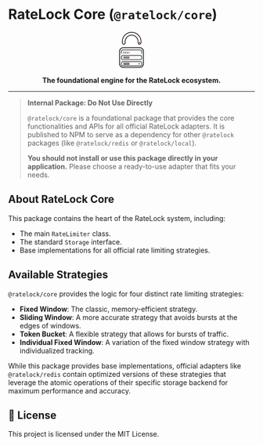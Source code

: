 # RateLock Core (`@ratelock/core`)

<p align="center">
  <img src="https://raw.githubusercontent.com/saoudi-h/ratelock/main/apps/playground/public/logo.svg" alt="RateLock Logo" width="50">
</p>

<p align="center">
  <strong>The foundational engine for the RateLock ecosystem.</strong>
</p>

---

> **Internal Package: Do Not Use Directly**
>
> `@ratelock/core` is a foundational package that provides the core functionalities and APIs for all official RateLock adapters. It is published to NPM to serve as a dependency for other `@ratelock` packages (like `@ratelock/redis` or `@ratelock/local`).
>
> **You should not install or use this package directly in your application.** Please choose a ready-to-use adapter that fits your needs.

## About RateLock Core

This package contains the heart of the RateLock system, including:

- The main `RateLimiter` class.
- The standard `Storage` interface.
- Base implementations for all official rate limiting strategies.

## Available Strategies

`@ratelock/core` provides the logic for four distinct rate limiting strategies:

- **Fixed Window**: The classic, memory-efficient strategy.
- **Sliding Window**: A more accurate strategy that avoids bursts at the edges of windows.
- **Token Bucket**: A flexible strategy that allows for bursts of traffic.
- **Individual Fixed Window**: A variation of the fixed window strategy with individualized tracking.

While this package provides base implementations, official adapters like `@ratelock/redis` contain optimized versions of these strategies that leverage the atomic operations of their specific storage backend for maximum performance and accuracy.

## 📜 License

This project is licensed under the MIT License.

